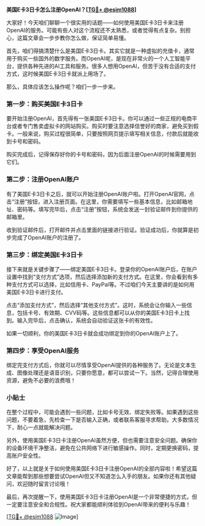 **美国E卡3日卡怎么注册OpenAI？[[TG💪+ @esim1088](https://t.me/s/esim1088)]**

大家好！今天咱们聊聊一个很实用的话题——如何使用美国E卡3日卡来注册OpenAI的服务。可能有些人对这个流程还不太熟悉，或者觉得有点复杂。别担心，这篇文章会一步步教你怎么做，保证简单易懂。

首先，咱们得搞清楚什么是美国E卡3日卡。其实它就是一种虚拟的充值卡，通常用于购买一些国外的数字服务。而OpenAI呢，是现在非常火的一个人工智能平台，提供各种先进的AI工具和服务。很多人想用OpenAI，但苦于没有合适的支付方式，这时候美国E卡3日卡就派上用场了。

那么，具体应该怎么操作呢？咱们一步一步来。

### 第一步：购买美国E卡3日卡

要开始注册OpenAI，首先得有一张美国E卡3日卡。你可以通过一些正规的电商平台或者专门售卖虚拟卡的网站购买。购买时要注意选择信誉好的商家，避免买到假卡。一般来说，购买过程很简单，只要按照网页提示填写相关信息，付款后就能收到卡号和密码。

购买完成后，记得保存好你的卡号和密码，因为后面注册OpenAI的时候需要用到它们。

### 第二步：注册OpenAI账户

有了美国E卡3日卡之后，就可以开始注册OpenAI账户啦。打开OpenAI官网，点击“注册”按钮，进入注册页面。在这里，你需要填写一些基本信息，比如邮箱地址、密码等。填写完毕后，点击“注册”按钮，系统会发送一封验证邮件到你提供的邮箱里。

收到验证邮件后，打开邮件并点击里面的链接进行验证。验证成功后，你就算是初步完成了OpenAI账户的注册了。

### 第三步：绑定美国E卡3日卡

接下来就是关键步骤了——绑定美国E卡3日卡。登录你的OpenAI账户后，在账户设置中找到“支付方式”选项，然后选择添加新的支付方式。在这里，你会看到有多种支付方式可以选择，比如信用卡、PayPal等。不过咱们今天主要讲的是如何用美国E卡3日卡进行支付。

点击“添加支付方式”，然后选择“其他支付方式”。这时，系统会让你输入一些信息，包括卡号、有效期、CVV码等。这些信息都可以从你的美国E卡3日卡上找到。输入完毕后，点击确认，系统会自动验证这张卡的有效性。

如果一切顺利，你的美国E卡3日卡就会成功绑定到你的OpenAI账户上了。

### 第四步：享受OpenAI服务

绑定完支付方式后，你就可以尽情享受OpenAI提供的各种服务了。无论是文本生成、图像处理还是语音识别，只要你愿意，都可以尝试一下。当然，记得合理使用资源，避免不必要的浪费哦！

### 小贴士

在整个过程中，可能会遇到一些问题，比如卡号无效、绑定失败等。如果遇到这些问题，不要着急，先检查一下是否输入正确，或者联系客服寻求帮助。大多数情况下，耐心一点就能解决问题。

另外，使用美国E卡3日卡注册OpenAI虽然方便，但也需要注意安全问题。确保你的设备环境干净整洁，避免在公共网络下进行敏感操作。同时，定期更换密码，提高账户安全性。

好了，以上就是关于如何使用美国E卡3日卡注册OpenAI的全部内容啦！希望这篇文章能帮到那些想要尝试OpenAI但又不知道怎么入手的朋友。如果你还有其他疑问，欢迎随时留言讨论哦！

最后，再次提醒一下，使用美国E卡3日卡注册OpenAI是一个非常便捷的方式，但一定要注意安全和合规性。祝大家都能顺利体验到OpenAI带来的便利与乐趣！

[[TG💪+ @esim1088](https://t.me/s/esim1088) ![Image](https://i.postimg.cc/4NQfJmqS/Snipaste-2025-05-13-00-14-12.png)]